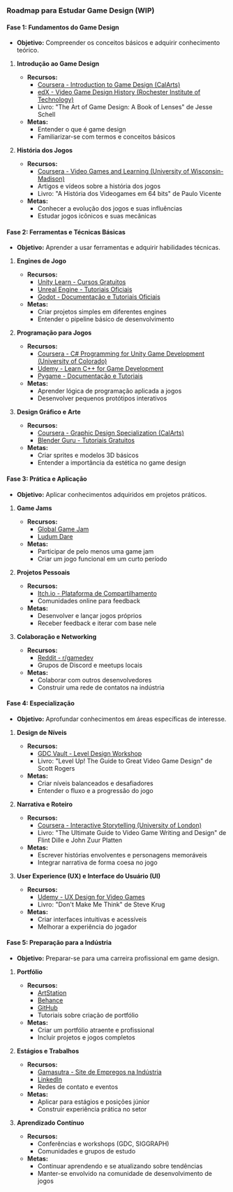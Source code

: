 ### Roadmap para Estudar Game Design (WIP)

#### **Fase 1: Fundamentos do Game Design**
- **Objetivo:** Compreender os conceitos básicos e adquirir conhecimento teórico.

1. **Introdução ao Game Design**
   - **Recursos:**
     - [Coursera - Introduction to Game Design (CalArts)](https://www.coursera.org/learn/game-design)
     - [edX - Video Game Design History (Rochester Institute of Technology)](https://www.edx.org/course/video-game-design-history)
     - Livro: "The Art of Game Design: A Book of Lenses" de Jesse Schell
   - **Metas:**
     - Entender o que é game design
     - Familiarizar-se com termos e conceitos básicos

2. **História dos Jogos**
   - **Recursos:**
     - [Coursera - Video Games and Learning (University of Wisconsin-Madison)](https://www.coursera.org/learn/video-games-learning)
     - Artigos e vídeos sobre a história dos jogos
     - Livro: "A História dos Videogames em 64 bits" de Paulo Vicente
   - **Metas:**
     - Conhecer a evolução dos jogos e suas influências
     - Estudar jogos icônicos e suas mecânicas

#### **Fase 2: Ferramentas e Técnicas Básicas**
- **Objetivo:** Aprender a usar ferramentas e adquirir habilidades técnicas.

1. **Engines de Jogo**
   - **Recursos:**
     - [Unity Learn - Cursos Gratuitos](https://learn.unity.com/)
     - [Unreal Engine - Tutoriais Oficiais](https://www.unrealengine.com/en-US/onlinelearning-courses)
     - [Godot - Documentação e Tutoriais Oficiais](https://docs.godotengine.org/en/stable/)
   - **Metas:**
     - Criar projetos simples em diferentes engines
     - Entender o pipeline básico de desenvolvimento

2. **Programação para Jogos**
   - **Recursos:**
     - [Coursera - C# Programming for Unity Game Development (University of Colorado)](https://www.coursera.org/specializations/programming-unity-game-development)
     - [Udemy - Learn C++ for Game Development](https://www.udemy.com/course/unreal-engine-cplusplus/)
     - [Pygame - Documentação e Tutoriais](https://www.pygame.org/wiki/tutorials)
   - **Metas:**
     - Aprender lógica de programação aplicada a jogos
     - Desenvolver pequenos protótipos interativos

3. **Design Gráfico e Arte**
   - **Recursos:**
     - [Coursera - Graphic Design Specialization (CalArts)](https://www.coursera.org/specializations/graphic-design)
     - [Blender Guru - Tutoriais Gratuitos](https://www.blenderguru.com/)
   - **Metas:**
     - Criar sprites e modelos 3D básicos
     - Entender a importância da estética no game design

#### **Fase 3: Prática e Aplicação**
- **Objetivo:** Aplicar conhecimentos adquiridos em projetos práticos.

1. **Game Jams**
   - **Recursos:**
     - [Global Game Jam](https://globalgamejam.org/)
     - [Ludum Dare](https://ldjam.com/)
   - **Metas:**
     - Participar de pelo menos uma game jam
     - Criar um jogo funcional em um curto período

2. **Projetos Pessoais**
   - **Recursos:**
     - [Itch.io - Plataforma de Compartilhamento](https://itch.io/)
     - Comunidades online para feedback
   - **Metas:**
     - Desenvolver e lançar jogos próprios
     - Receber feedback e iterar com base nele

3. **Colaboração e Networking**
   - **Recursos:**
     - [Reddit - r/gamedev](https://www.reddit.com/r/gamedev/)
     - Grupos de Discord e meetups locais
   - **Metas:**
     - Colaborar com outros desenvolvedores
     - Construir uma rede de contatos na indústria

#### **Fase 4: Especialização**
- **Objetivo:** Aprofundar conhecimentos em áreas específicas de interesse.

1. **Design de Níveis**
   - **Recursos:**
     - [GDC Vault - Level Design Workshop](https://www.gdcvault.com/)
     - Livro: "Level Up! The Guide to Great Video Game Design" de Scott Rogers
   - **Metas:**
     - Criar níveis balanceados e desafiadores
     - Entender o fluxo e a progressão do jogo

2. **Narrativa e Roteiro**
   - **Recursos:**
     - [Coursera - Interactive Storytelling (University of London)](https://www.coursera.org/learn/interactive-storytelling)
     - Livro: "The Ultimate Guide to Video Game Writing and Design" de Flint Dille e John Zuur Platten
   - **Metas:**
     - Escrever histórias envolventes e personagens memoráveis
     - Integrar narrativa de forma coesa no jogo

3. **User Experience (UX) e Interface do Usuário (UI)**
   - **Recursos:**
     - [Udemy - UX Design for Video Games](https://www.udemy.com/course/ux-design-for-video-games/)
     - Livro: "Don't Make Me Think" de Steve Krug
   - **Metas:**
     - Criar interfaces intuitivas e acessíveis
     - Melhorar a experiência do jogador

#### **Fase 5: Preparação para a Indústria**
- **Objetivo:** Preparar-se para uma carreira profissional em game design.

1. **Portfólio**
   - **Recursos:**
     - [ArtStation](https://www.artstation.com/)
     - [Behance](https://www.behance.net/)
     - [GitHub](https://github.com/)
     - Tutoriais sobre criação de portfólio
   - **Metas:**
     - Criar um portfólio atraente e profissional
     - Incluir projetos e jogos completos

2. **Estágios e Trabalhos**
   - **Recursos:**
     - [Gamasutra - Site de Empregos na Indústria](https://www.gamasutra.com/jobs/)
     - [LinkedIn](https://www.linkedin.com/)
     - Redes de contato e eventos
   - **Metas:**
     - Aplicar para estágios e posições júnior
     - Construir experiência prática no setor

3. **Aprendizado Contínuo**
   - **Recursos:**
     - Conferências e workshops (GDC, SIGGRAPH)
     - Comunidades e grupos de estudo
   - **Metas:**
     - Continuar aprendendo e se atualizando sobre tendências
     - Manter-se envolvido na comunidade de desenvolvimento de jogos
